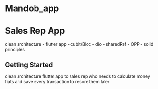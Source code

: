 # Mandob_app 
# Sales Rep App

clean architecture - flutter app - cubit/Bloc - dio - sharedRef - OPP - solid principles 

## Getting Started

clean architecture flutter app  to sales rep who needs to calculate money fiats and save every transaction to resore them later

